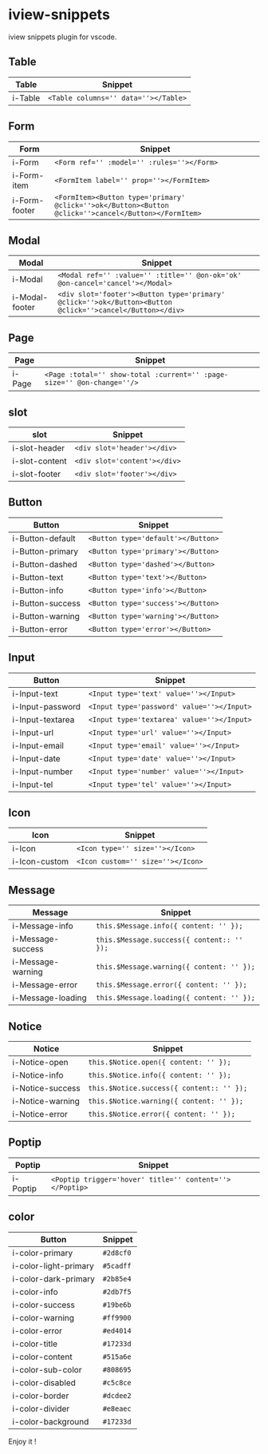 # iview-snippets

iview snippets plugin for vscode.

## Table

| Table   | Snippet                              |
| ------- | ------------------------------------ |
| i-Table | `<Table columns='' data=''></Table>` |

## Form

| Form          | Snippet                                                                                                           |
| ------------- | ----------------------------------------------------------------------------------------------------------------- |
| i-Form        | `<Form ref='' :model='' :rules=''></Form>`                                                                        |
| i-Form-item   | `<FormItem label='' prop=''></FormItem>`                                                                          |
| i-Form-footer | `<FormItem><Button type='primary' @click=''>ok</Button><Button @click=''>cancel</Button></FormItem>` |

## Modal

| Modal          | Snippet                                                                                                               |
| -------------- | --------------------------------------------------------------------------------------------------------------------- |
| i-Modal        | `<Modal ref='' :value='' :title='' @on-ok='ok' @on-cancel='cancel'></Modal>`                    |
| i-Modal-footer | `<div slot='footer'><Button type='primary' @click=''>ok</Button><Button @click=''>cancel</Button></div>` |

## Page

| Page   | Snippet                                                                                                                    |
| ------ | -------------------------------------------------------------------------------------------------------------------------- |
| i-Page | `<Page :total='' show-total :current='' :page-size='' @on-change=''/>` |

## slot

| slot           | Snippet                      |
| -------------- | ---------------------------- |
| i-slot-header  | `<div slot='header'></div>`  |
| i-slot-content | `<div slot='content'></div>` |
| i-slot-footer  | `<div slot='footer'></div>`  |

## Button

| Button           | Snippet                            |
| ---------------- | ---------------------------------- |
| i-Button-default | `<Button type='default'></Button>` |
| i-Button-primary | `<Button type='primary'></Button>` |
| i-Button-dashed  | `<Button type='dashed'></Button>`  |
| i-Button-text    | `<Button type='text'></Button>`    |
| i-Button-info    | `<Button type='info'></Button>`    |
| i-Button-success | `<Button type='success'></Button>` |
| i-Button-warning | `<Button type='warning'></Button>` |
| i-Button-error   | `<Button type='error'></Button>`   |

## Input

| Button           | Snippet                                    |
| ---------------- | ------------------------------------------ |
| i-Input-text     | `<Input type='text' value=''></Input>`     |
| i-Input-password | `<Input type='password' value=''></Input>` |
| i-Input-textarea | `<Input type='textarea' value=''></Input>` |
| i-Input-url      | `<Input type='url' value=''></Input>`      |
| i-Input-email    | `<Input type='email' value=''></Input>`    |
| i-Input-date     | `<Input type='date' value=''></Input>`     |
| i-Input-number   | `<Input type='number' value=''></Input>`   |
| i-Input-tel      | `<Input type='tel' value=''></Input>`      |

## Icon

| Icon          | Snippet                           |
| ------------- | --------------------------------- |
| i-Icon        | `<Icon type='' size=''></Icon>`   |
| i-Icon-custom | `<Icon custom='' size=''></Icon>` |

## Message

| Message           | Snippet                                    |
| ----------------- | ------------------------------------------ |
| i-Message-info    | `this.$Message.info({ content: '' });`     |
| i-Message-success | `this.$Message.success({ content:: '' });` |
| i-Message-warning | `this.$Message.warning({ content: '' });`  |
| i-Message-error   | `this.$Message.error({ content: '' });`    |
| i-Message-loading | `this.$Message.loading({ content: '' });`  |

## Notice

| Notice           | Snippet                                   |
| ---------------- | ----------------------------------------- |
| i-Notice-open    | `this.$Notice.open({ content: '' });`     |
| i-Notice-info    | `this.$Notice.info({ content: '' });`     |
| i-Notice-success | `this.$Notice.success({ content:: '' });` |
| i-Notice-warning | `this.$Notice.warning({ content: '' });`  |
| i-Notice-error   | `this.$Notice.error({ content: '' });`    |

## Poptip

| Poptip   | Snippet                                                 |
| -------- | ------------------------------------------------------- |
| i-Poptip | `<Poptip trigger='hover' title='' content=''></Poptip>` |

## color

| Button                | Snippet   |
| --------------------- | --------- |
| i-color-primary       | `#2d8cf0` |
| i-color-light-primary | `#5cadff` |
| i-color-dark-primary  | `#2b85e4` |
| i-color-info          | `#2db7f5` |
| i-color-success       | `#19be6b` |
| i-color-warning       | `#ff9900` |
| i-color-error         | `#ed4014` |
| i-color-title         | `#17233d` |
| i-color-content       | `#515a6e` |
| i-color-sub-color     | `#808695` |
| i-color-disabled      | `#c5c8ce` |
| i-color-border        | `#dcdee2` |
| i-color-divider       | `#e8eaec` |
| i-color-background    | `#17233d` |

Enjoy it !